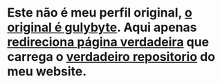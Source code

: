 # Este não é meu perfil original, [o original é gulybyte](https://github.com/gulybyte). Aqui apenas [redireciona página verdadeira](https://gulybyte.github.io/) que carrega o [verdadeiro repositorio](https://github.com/gulybyte/gulybyte.github.io) do meu website. 
